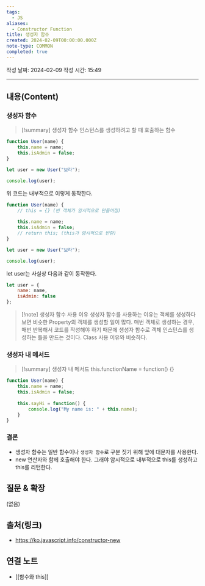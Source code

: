 ```yaml
---
tags:
  - JS
aliases:
  - Constructor Function
title: 생성자 함수
created: 2024-02-09T00:00:00.000Z
note-type: COMMON
completed: true
---
```

작성 날짜: 2024-02-09
작성 시간: 15:49

----
## 내용(Content)
### 생성자 함수
>[!summary] 생성자 함수
>인스턴스를 생성하려고 할 때 호출하는 함수

```js
function User(name) {
    this.name = name;
    this.isAdmin = false;
}

let user = new User("보라");

console.log(user);
```

위 코드는 내부적으로 이렇게 동작한다.

```js
function User(name) {
	// this = {} (빈 객체가 암시적으로 만들어짐)
	
    this.name = name;
    this.isAdmin = false;
    // return this; (this가 암시적으로 반환)
}

let user = new User("보라");

console.log(user);
```

let user는 사실상 다음과 같이 동작한다.

```js
let user = {
	name: name,
	isAdmin: false
};
```

>[!note] 생성자 함수 사용 이유
>생성자 함수를 사용하는 이유는 객체를 생성하다보면 비슷한 Property의 객체를 생성할 일이 많다. 매번 객체로 생성하는 경우, 매번 반복해서 코드를 작성해야 하기 때문에 생성자 함수로 객체 인스턴스를 생성하는 틀을 만드는 것이다. Class 사용 이유와 비슷하다.

### 생성자 내 메서드
>[!summary] 생성자 내 메서드
>this.functionName = function() {}

```js
function User(name) {
    this.name = name;
    this.isAdmin = false;
  
    this.sayHi = function() {
        console.log("My name is: " + this.name);
    }
}
```

### 결론
- 생성자 함수는 일반 함수이나 `생성자 함수`로 구분 짓기 위해 앞에 대문자를 사용한다.
- new 연산자와 함께 호출해야 한다. 그래야 암시적으로 내부적으로 this를 생성하고 this를 리턴한다.

## 질문 & 확장


(없음)

## 출처(링크)
- https://ko.javascript.info/constructor-new

## 연결 노트
- [[함수와 this]]









